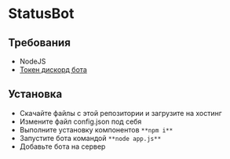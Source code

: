 # StatusBot

## Требования
- NodeJS
- [Токен дискорд бота](https://discord.com/developers/applications/)

## Установка
- Скачайте файлы с этой репозитории и загрузите на хостинг
- Измените файл config.json под себя
- Выполните установку компонентов `**npm i**`
- Запустите бота командой `**node app.js**`
- Добавьте бота на сервер
